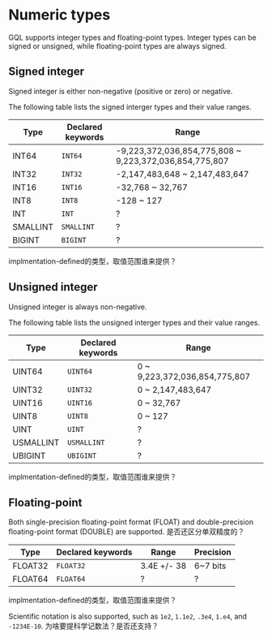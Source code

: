 # Numeric types

GQL supports integer types and floating-point types. Integer types can be signed or unsigned, while floating-point types are always signed.

## Signed integer

Signed integer is either non-negative (positive or zero) or negative.

The following table lists the signed interger types and their value ranges.

| Type | Declared keywords | Range |
|-|-|-|
| INT64 | `INT64` | -9,223,372,036,854,775,808 ~ 9,223,372,036,854,775,807 |
| INT32 | `INT32` | -2,147,483,648 ~ 2,147,483,647 |
| INT16 | `INT16` | -32,768 ~ 32,767 |
| INT8 | `INT8` | -128 ~ 127 |
| INT | `INT` | ? |
| SMALLINT | `SMALLINT` | ? |
| BIGINT | `BIGINT` | ? |

implmentation-defined的类型，取值范围谁来提供？

## Unsigned integer

Unsigned integer is always non-negative.

The following table lists the unsigned interger types and their value ranges.

| Type | Declared keywords | Range |
|-|-|-|
| UINT64 | `UINT64` | 0 ~ 9,223,372,036,854,775,807 |
| UINT32 | `UINT32` | 0 ~ 2,147,483,647 |
| UINT16 | `UINT16` | 0 ~ 32,767 |
| UINT8 | `UINT8` | 0 ~ 127 |
| UINT | `UINT` | ? |
| USMALLINT | `USMALLINT` | ? |
| UBIGINT | `UBIGINT` | ? |

implmentation-defined的类型，取值范围谁来提供？

## Floating-point

Both single-precision floating-point format (FLOAT) and double-precision floating-point format (DOUBLE) are supported.
是否还区分单双精度的？

| Type | Declared keywords | Range | Precision |
|-|-|-|-|
| FLOAT32 | `FLOAT32` | 3.4E +/- 38 | 6~7 bits |
| FLOAT64 | `FLOAT64` | ? | ? |

implmentation-defined的类型，取值范围谁来提供？

Scientific notation is also supported, such as `1e2`, `1.1e2`, `.3e4`, `1.e4`, and `-1234E-10`.
为啥要提科学记数法？是否还支持？